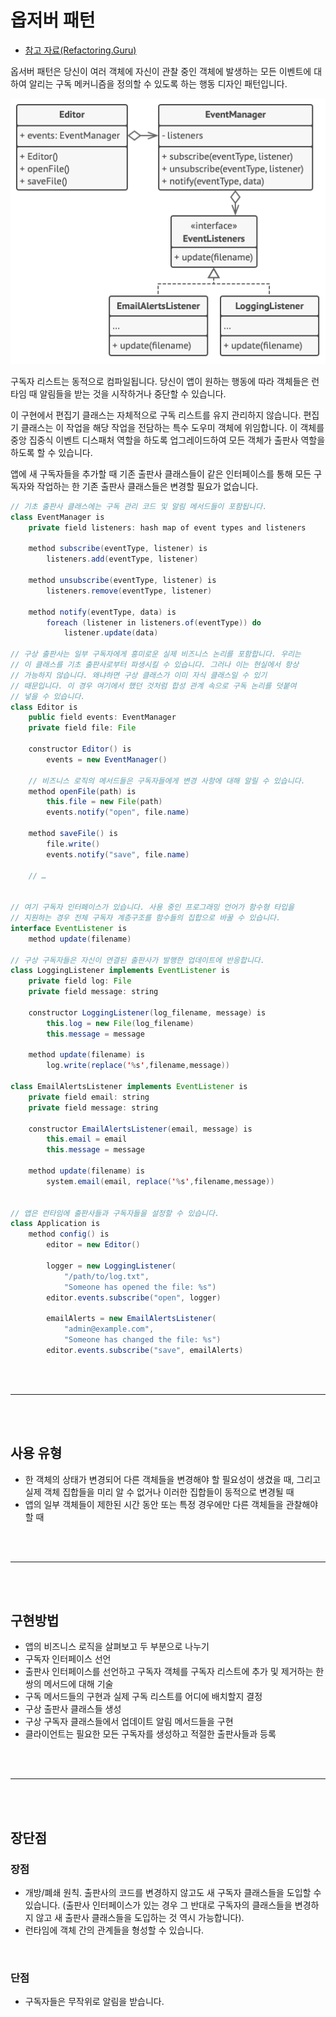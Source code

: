 # 옵저버 패턴

- [참고 자료(Refactoring.Guru)](https://refactoring.guru/ko/design-patterns/observer)

옵서버 패턴은 당신이 여러 객체에 자신이 관찰 중인 객체에 발생하는 모든 이벤트에 대하여 알리는 구독 메커니즘을 정의할 수 있도록 하는 행동 디자인 패턴입니다.

![](images/observer1.png)

구독자 리스트는 동적으로 컴파일됩니다. 당신이 앱이 원하는 행동에 따라 객체들은 런타임 때 알림들을 받는 것을 시작하거나 중단할 수 있습니다.

이 구현에서 편집기 클래스는 자체적으로 구독 리스트를 유지 관리하지 않습니다. 편집기 클래스는 이 작업을 해당 작업을 전담하는 특수 도우미 객체에 위임합니다. 이 객체를 중앙 집중식 이벤트 디스패처 역할을 하도록 업그레이드하여 모든 객체가 출판사 역할을 하도록 할 수 있습니다.

앱에 새 구독자들을 추가할 때 기존 출판사 클래스들이 같은 인터페이스를 통해 모든 구독자와 작업하는 한 기존 출판사 클래스들은 변경할 필요가 없습니다.

```java
// 기초 출판사 클래스에는 구독 관리 코드 및 알림 메서드들이 포함됩니다.
class EventManager is
    private field listeners: hash map of event types and listeners

    method subscribe(eventType, listener) is
        listeners.add(eventType, listener)

    method unsubscribe(eventType, listener) is
        listeners.remove(eventType, listener)

    method notify(eventType, data) is
        foreach (listener in listeners.of(eventType)) do
            listener.update(data)

// 구상 출판사는 일부 구독자에게 흥미로운 실제 비즈니스 논리를 포함합니다. 우리는
// 이 클래스를 기초 출판사로부터 파생시킬 수 있습니다. 그러나 이는 현실에서 항상
// 가능하지 않습니다. 왜냐하면 구상 클래스가 이미 자식 클래스일 수 있기
// 때문입니다. 이 경우 여기에서 했던 것처럼 합성 관계 속으로 구독 논리를 덧붙여
// 넣을 수 있습니다.
class Editor is
    public field events: EventManager
    private field file: File

    constructor Editor() is
        events = new EventManager()

    // 비즈니스 로직의 메서드들은 구독자들에게 변경 사항에 대해 알릴 수 있습니다.
    method openFile(path) is
        this.file = new File(path)
        events.notify("open", file.name)

    method saveFile() is
        file.write()
        events.notify("save", file.name)

    // …


// 여기 구독자 인터페이스가 있습니다. 사용 중인 프로그래밍 언어가 함수형 타입을
// 지원하는 경우 전체 구독자 계층구조를 함수들의 집합으로 바꿀 수 있습니다.
interface EventListener is
    method update(filename)

// 구상 구독자들은 자신이 연결된 출판사가 발행한 업데이트에 반응합니다.
class LoggingListener implements EventListener is
    private field log: File
    private field message: string

    constructor LoggingListener(log_filename, message) is
        this.log = new File(log_filename)
        this.message = message

    method update(filename) is
        log.write(replace('%s',filename,message))

class EmailAlertsListener implements EventListener is
    private field email: string
    private field message: string

    constructor EmailAlertsListener(email, message) is
        this.email = email
        this.message = message

    method update(filename) is
        system.email(email, replace('%s',filename,message))


// 앱은 런타임에 출판사들과 구독자들을 설정할 수 있습니다.
class Application is
    method config() is
        editor = new Editor()

        logger = new LoggingListener(
            "/path/to/log.txt",
            "Someone has opened the file: %s")
        editor.events.subscribe("open", logger)

        emailAlerts = new EmailAlertsListener(
            "admin@example.com",
            "Someone has changed the file: %s")
        editor.events.subscribe("save", emailAlerts)
```

<br /><br />

---

<br /><br />

## 사용 유형

- 한 객체의 상태가 변경되어 다른 객체들을 변경해야 할 필요성이 생겼을 때, 그리고 실제 객체 집합들을 미리 알 수 없거나 이러한 집합들이 동적으로 변경될 때
- 앱의 일부 객체들이 제한된 시간 동안 또는 특정 경우에만 다른 객체들을 관찰해야 할 때

<br /><br />

---

<br /><br />

## 구현방법

- 앱의 비즈니스 로직을 살펴보고 두 부분으로 나누기
- 구독자 인터페이스 선언
- 출판사 인터페이스를 선언하고 구독자 객체를 구독자 리스트에 추가 및 제거하는 한 쌍의 메서드에 대해 기술
- 구독 메서드들의 구현과 실제 구독 리스트를 어디에 배치할지 결정
- 구상 출판사 클래스들 생성
- 구상 구독자 클래스들에서 업데이트 알림 메서드들을 구현
- 클라이언트는 필요한 모든 구독자를 생성하고 적절한 출판사들과 등록

<br /><br />

---

<br /><br />

## 장단점

### 장점

- 개방/폐쇄 원칙. 출판사의 코드를 변경하지 않고도 새 구독자 클래스들을 도입할 수 있습니다. (출판사 인터페이스가 있는 경우 그 반대로 구독자의 클래스들을 변경하지 않고 새 출판사 클래스들을 도입하는 것 역시 가능합니다).
- 런타임에 객체 간의 관계들을 형성할 수 있습니다.

<br />

### 단점

- 구독자들은 무작위로 알림을 받습니다.
